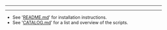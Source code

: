<!--- This file is auto-generated by `make catalog`. Do not edit manually. -->

* * *

* * *
- See '[README.md](../README.md)' for installation instructions.
- See '[CATALOG.md](CATALOG.md)' for a list and overview of the scripts.
